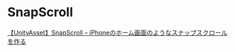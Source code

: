 # SnapScroll
[【UnityAsset】SnapScroll – iPhoneのホーム画面のようなスナップスクロールを作る](https://okamura0510.hatenablog.jp/)